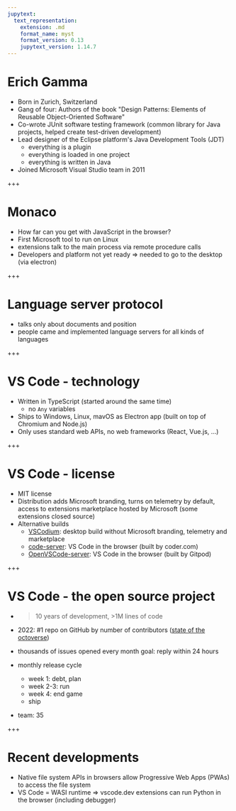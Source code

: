 ```yaml
---
jupytext:
  text_representation:
    extension: .md
    format_name: myst
    format_version: 0.13
    jupytext_version: 1.14.7
---
```


# Erich Gamma

- Born in Zurich, Switzerland
- Gang of four: Authors of the book "Design Patterns: Elements of Reusable Object-Oriented Software"
- Co-wrote JUnit software testing framework (common library for Java projects, helped create test-driven development)
- Lead designer of the Eclipse platform's Java Development Tools (JDT)
  - everything is a plugin
  - everything is loaded in one project
  - everything is written in Java
- Joined Microsoft Visual Studio team in 2011

+++

# Monaco
- How far can you get with JavaScript in the browser?
- First Microsoft tool to run on Linux
- extensions talk to the main process via remote procedure calls
- Developers and platform not yet ready => needed to go to the desktop (via electron)

+++

# Language server protocol
- talks only about documents and position
- people came and implemented language servers for all kinds of languages


+++

# VS Code - technology
- Written in TypeScript (started around the same time)
  - no `Any` variables
- Ships to Windows, Linux, mavOS as Electron app (built on top of Chromium and Node.js)
- Only uses standard web APIs, no web frameworks (React, Vue.js, ...)

+++

# VS Code - license
- MIT license
- Distribution adds Microsoft branding, turns on telemetry by default, access to extensions marketplace hosted by Microsoft (some extensions closed source)
- Alternative builds
    - [VSCodium](https://github.com/VSCodium/vscodium#why): desktop build without Microsoft branding, telemetry and marketplace
    - [code-server](https://github.com/coder/code-server): VS Code in the browser (built by coder.com)
    - [OpenVSCode-server](https://github.com/gitpod-io/openvscode-server): VS Code in the browser (built by Gitpod)

+++

# VS Code - the open source project
- >10 years of development, >1M lines of code
- 2022: #1 repo on GitHub by number of contributors ([state of the octoverse](https://octoverse.github.com/2022/state-of-open-source))
- thousands of issues opened every month
  goal: reply within 24 hours
- monthly release cycle
  - week 1: debt, plan
  - week 2-3: run
  - week 4: end game
  - ship


- team: 35 

+++

# Recent developments
- Native file system APIs in browsers allow Progressive Web Apps (PWAs) to access the file system
- VS Code = WASI runtime => vscode.dev extensions can run Python in the browser (including debugger)
